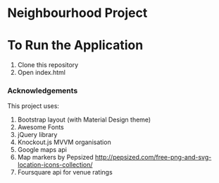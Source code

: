 # Neighbourhood Project

# To Run the Application
1. Clone this repository
2. Open index.html


### Acknowledgements
This project uses:
1. Bootstrap layout (with Material Design theme)
2. Awesome Fonts
3. jQuery library
4. Knockout.js MVVM organisation
5. Google maps api
6. Map markers by Pepsized http://pepsized.com/free-png-and-svg-location-icons-collection/
7. Foursquare api for venue ratings
